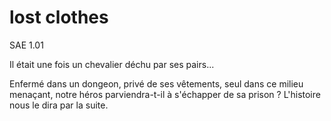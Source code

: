 # lost clothes
SAE 1.01

Il était une fois un chevalier déchu par ses pairs...

Enfermé dans un dongeon, privé de ses vêtements, seul dans ce milieu menaçant, notre héros parviendra-t-il à s'échapper de sa prison ?
L'histoire nous le dira par la suite.
